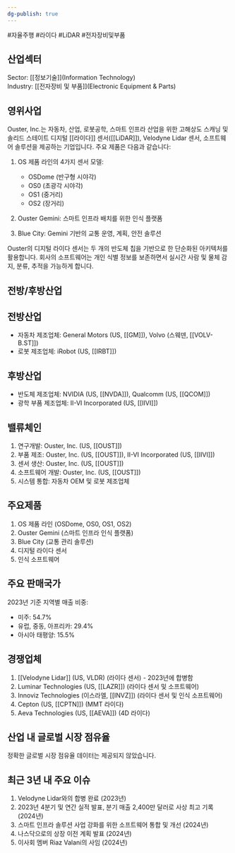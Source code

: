 ```yaml
---
dg-publish: true
---
```

#자율주행 #라이다 #LiDAR #전자장비및부품

## 산업섹터

Sector: [[정보기술]](Information Technology)  
Industry: [[전자장비 및 부품]](Electronic Equipment & Parts)

## 영위사업

Ouster, Inc.는 자동차, 산업, 로봇공학, 스마트 인프라 산업을 위한 고해상도 스캐닝 및 솔리드 스테이트 디지털 [[라이다]] 센서([[LiDAR]]), Velodyne Lidar 센서, 소프트웨어 솔루션을 제공하는 기업입니다. 주요 제품은 다음과 같습니다:

1. OS 제품 라인의 4가지 센서 모델:
    
    - OSDome (반구형 시야각)
    - OS0 (초광각 시야각)
    - OS1 (중거리)
    - OS2 (장거리)
    
2. Ouster Gemini: 스마트 인프라 배치를 위한 인식 플랫폼
3. Blue City: Gemini 기반의 교통 운영, 계획, 안전 솔루션

Ouster의 디지털 라이다 센서는 두 개의 반도체 칩을 기반으로 한 단순화된 아키텍처를 활용합니다. 회사의 소프트웨어는 개인 식별 정보를 보존하면서 실시간 사람 및 물체 감지, 분류, 추적을 가능하게 합니다.

## 전방/후방산업

## 전방산업

- 자동차 제조업체: General Motors (US, [[GM]]), Volvo (스웨덴, [[VOLV-B.ST]])
- 로봇 제조업체: iRobot (US, [[IRBT]])

## 후방산업

- 반도체 제조업체: NVIDIA (US, [[NVDA]]), Qualcomm (US, [[QCOM]])
- 광학 부품 제조업체: II-VI Incorporated (US, [[IIVI]])

## 밸류체인

1. 연구개발: Ouster, Inc. (US, [[OUST]])
2. 부품 제조: Ouster, Inc. (US, [[OUST]]), II-VI Incorporated (US, [[IIVI]])
3. 센서 생산: Ouster, Inc. (US, [[OUST]])
4. 소프트웨어 개발: Ouster, Inc. (US, [[OUST]])
5. 시스템 통합: 자동차 OEM 및 로봇 제조업체

## 주요제품

1. OS 제품 라인 (OSDome, OS0, OS1, OS2)
2. Ouster Gemini (스마트 인프라 인식 플랫폼)
3. Blue City (교통 관리 솔루션)
4. 디지털 라이다 센서
5. 인식 소프트웨어

## 주요 판매국가

2023년 기준 지역별 매출 비중:

- 미주: 54.7%
- 유럽, 중동, 아프리카: 29.4%
- 아시아 태평양: 15.5%

## 경쟁업체

1. [[Velodyne Lidar]] (US, VLDR) (라이다 센서) - 2023년에 합병함
2. Luminar Technologies (US, [[LAZR]]) (라이다 센서 및 소프트웨어)
3. Innoviz Technologies (이스라엘, [[INVZ]]) (라이다 센서 및 인식 소프트웨어)
4. Cepton (US, [[CPTN]]) (MMT 라이다)
5. Aeva Technologies (US, [[AEVA]]) (4D 라이다)

## 산업 내 글로벌 시장 점유율

정확한 글로벌 시장 점유율 데이터는 제공되지 않았습니다.

## 최근 3년 내 주요 이슈

1. Velodyne Lidar와의 합병 완료 (2023년)
2. 2023년 4분기 및 연간 실적 발표, 분기 매출 2,400만 달러로 사상 최고 기록 (2024년)
3. 스마트 인프라 솔루션 사업 강화를 위한 소프트웨어 통합 및 개선 (2024년)
4. 나스닥으로의 상장 이전 계획 발표 (2024년)
5. 이사회 멤버 Riaz Valani의 사임 (2024년)